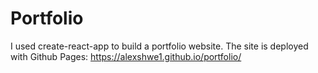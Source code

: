 # Portfolio

I used create-react-app to build a portfolio website. The site is deployed with Github Pages: https://alexshwe1.github.io/portfolio/
